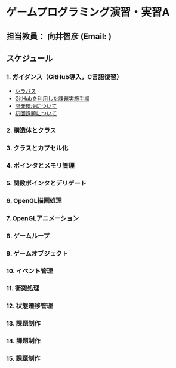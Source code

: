 # ゲームプログラミング演習・実習A
## 担当教員： 向井智彦 (Email: )

## スケジュール
### 1. ガイダンス（GitHub導入，C言語復習）
- [シラバス](https://github.com/MukaiClass/Game-Programming-A/wiki/シラバス)
- [GitHubを利用した課題実施手順](https://github.com/MukaiClass/Game-Programming-A/wiki/GitHubを利用した課題実施手順)
- [開発環境について](https://github.com/MukaiClass/Game-Programming-A/wiki/開発環境について)
- [初回課題について](https://github.com/MukaiClass/Game-Programming-A/wiki/初回課題の実施方法)

### 2. 構造体とクラス
### 3. クラスとカプセル化
### 4. ポインタとメモリ管理
### 5. 関数ポインタとデリゲート
### 6. OpenGL描画処理
### 7. OpenGLアニメーション
### 8. ゲームループ
### 9. ゲームオブジェクト
### 10. イベント管理
### 11. 衝突処理
### 12. 状態遷移管理
### 13. 課題制作
### 14. 課題制作
### 15. 課題制作
